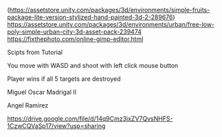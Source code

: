 (https://assetstore.unity.com/packages/3d/environments/simple-fruits-package-lite-version-stylized-hand-painted-3d-2-289676)
https://assetstore.unity.com/packages/3d/environments/urban/free-low-poly-simple-urban-city-3d-asset-pack-239474
https://fixthephoto.com/online-gimp-editor.html

Scipts from Tutorial 

You move with WASD and shoot with left click mouse button

Player wins if all 5 targets are destroyed

Miguel Oscar Madrigal II 

Angel Ramirez

https://drive.google.com/file/d/14q9Cmz3jxZV7QvsNHFS-1CzwCQVaSp17/view?usp=sharing
